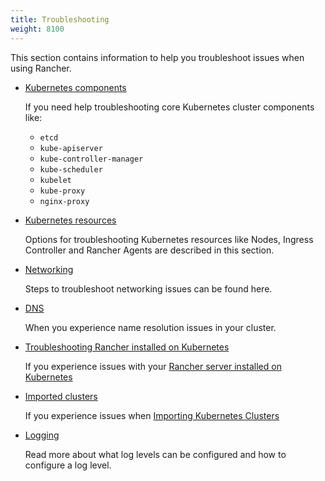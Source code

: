 ```yaml
---
title: Troubleshooting
weight: 8100
---
```


This section contains information to help you troubleshoot issues when using Rancher.

- [Kubernetes components]({{<baseurl>}}/rancher/v2.0.x-v2.4.x/en/troubleshooting/kubernetes-components/)

    If you need help troubleshooting core Kubernetes cluster components like:
    * `etcd`
    * `kube-apiserver`
    * `kube-controller-manager`
    * `kube-scheduler`
    * `kubelet`
    * `kube-proxy`
    * `nginx-proxy`

- [Kubernetes resources]({{<baseurl>}}/rancher/v2.0.x-v2.4.x/en/troubleshooting/kubernetes-resources/)

    Options for troubleshooting Kubernetes resources like Nodes, Ingress Controller and Rancher Agents are described in this section.

- [Networking]({{<baseurl>}}/rancher/v2.0.x-v2.4.x/en/troubleshooting/networking/)

    Steps to troubleshoot networking issues can be found here.

- [DNS]({{<baseurl>}}/rancher/v2.0.x-v2.4.x/en/troubleshooting/dns/)

    When you experience name resolution issues in your cluster.

- [Troubleshooting Rancher installed on Kubernetes]({{<baseurl>}}/rancher/v2.0.x-v2.4.x/en/troubleshooting/rancherha/)

    If you experience issues with your [Rancher server installed on Kubernetes]({{<baseurl>}}/rancher/v2.0.x-v2.4.x/en/installation/k8s-install/)

- [Imported clusters]({{<baseurl>}}/rancher/v2.0.x-v2.4.x/en/troubleshooting/imported-clusters/)

    If you experience issues when [Importing Kubernetes Clusters]({{<baseurl>}}/rancher/v2.0.x-v2.4.x/en/cluster-provisioning/imported-clusters/)

- [Logging]({{<baseurl>}}/rancher/v2.0.x-v2.4.x/en/troubleshooting/logging/)

    Read more about what log levels can be configured and how to configure a log level.

